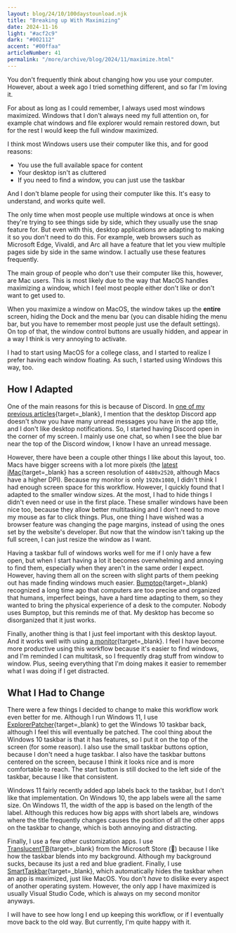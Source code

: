 ```yaml
---
layout: blog/24/10/100daystounload.njk
title: "Breaking up With Maximizing"
date: 2024-11-16
light: "#acf2c9"
dark: "#002112"
accent: "#00ffaa"
articleNumber: 41
permalink: "/more/archive/blog/2024/11/maximize.html"
---
```

You don't frequently think about changing how you use your computer. However, about a week ago I tried something different, and so far I'm loving it.

For about as long as I could remember, I always used most windows maximized. Windows that I don't always  need my full attention on, for example chat windows and file explorer would remain restored down, but for the rest I would keep the full window maximized.

I think most Windows users use their computer like this, and for good reasons:

- You use the full available space for content
- Your desktop isn't as cluttered
- If you need to find a window, you can just use the taskbar

And I don't blame people for using their computer like this. It's easy to understand, and works quite well.

The only time when most people use multiple windows at once is when they're trying to see things side by side, which they usually use the snap feature for. But even with this, desktop applications are adapting to making it so you don't need to do this. For example, web browsers such as Microsoft Edge, Vivaldi, and Arc all have a feature that let you view multiple pages side by side in the same window. I actually use these features frequently.

The main group of people who don't use their computer like this, however, are Mac users. This is most likely due to the way that MacOS handles maximizing a window, which I feel most people either don't like or don't want to get used to.

When you maximize a window on MacOS, the window takes up the **entire** screen, hiding the Dock and the menu bar (you can disable hiding the menu bar, but you have to remember most people just use the default settings). On top of that, the window control buttons are usually hidden, and appear in a way I think is very annoying to activate.

I had to start using MacOS for a college class, and I started to realize I prefer having each window floating. As such, I started using Windows this way, too.

## How I Adapted

One of the main reasons for this is because of Discord. In [one of my previous articles](discord.html){target=_blank}, I mention that the desktop Discord app doesn't show you have many unread messages you have in the app title, and I don't like desktop notifications. So, I started having Discord open in the corner of my screen. I mainly use one chat, so when I see the blue bar near the top of the Discord window, I know I have an unread message.

However, there have been a couple other things I like about this layout, too. Macs have bigger screens with a lot more pixels (the [latest iMac](https://www.apple.com/imac/specs/){target=_blank} has a screen resolution of `4480x2520`, although Macs have a higher DPI). Because my monitor is only `1920x1080`, I didn't think I had enough screen space for this workflow. However, I quickly found that I adapted to the smaller window sizes. At the most, I had to hide things I didn't even need or use in the first place. These smaller windows have been nice too, because they allow better multitasking and I don't need to move my mouse as far to click things. Plus, one thing I have wished was a browser feature was changing the page margins, instead of using the ones set by the website's developer. But now that the window isn't taking up the full screen, I can just resize the window as I want.

Having a taskbar full of windows works well for me if I only have a few open, but when I start having a lot it becomes overwhelming and annoying to find them, especially when they aren't in the same order I expect. However, having them all on the screen with slight parts of them peeking out has made finding windows much easier. [Bumptop](https://www.youtube.com/watch?v=M0ODskdEPnQ){target=_blank} recognized a long time ago that computers are too precise and organized that humans, imperfect beings, have a hard time adapting to them, so they wanted to bring the physical experience of a desk to the computer. Nobody uses Bumptop, but this reminds me of that. My desktop has become so disorganized that it just works.

Finally, another thing is that I just feel important with this desktop layout. And it works well with using [a monitor](monitor.html){target=_blank}. I feel I have become more productive using this workflow because it's easier to find windows, and I'm reminded I can multitask, so I frequently drag stuff from window to window. Plus, seeing everything that I'm doing makes it easier to remember what I was doing if I get distracted.

## What I Had to Change

There were a few things I decided to change to make this workflow work even better for me. Although I run Windows 11, I use [ExplorerPatcher](https://github.com/valinet/ExplorerPatcher){target=_blank} to get the Windows 10 taskbar back, although I feel this will eventually be patched. The cool thing about the Windows 10 taskbar is that it has features, so I put it on the top of the screen (for some reason). I also use the small taskbar buttons option, because I don't need a huge taskbar. I also have the taskbar buttons centered on the screen, because I think it looks nice and is more comfortable to reach. The start button is still docked to the left side of the taskbar, because I like that consistent.

Windows 11 fairly recently added app labels back to the taskbar, but I don't like that implementation. On Windows 10, the app labels were all the same size. On Windows 11, the width of the app is based on the length of the label. Although this reduces how big apps with short labels are, windows where the title frequently changes causes the position of all the other apps on the taskbar to change, which is both annoying and distracting.

Finally, I use a few other customization apps. I use [TranslucentTB](https://apps.microsoft.com/detail/9PF4KZ2VN4W9){target=_blank} from the Microsoft Store (🤢) because I like how the taskbar blends into my background. Although my background sucks, because its just a red and blue gradient. Finally, I use [SmartTaskbar](https://github.com/Oliviaophia/SmartTaskbar){target=_blank}, which automatically hides the taskbar when an app is maximized, just like MacOS. You don't *have* to dislike every aspect of another operating system. However, the only app I have maximized is usually Visual Studio Code, which is always on my second monitor anyways.

I will have to see how long I end up keeping this workflow, or if I eventually move back to the old way. But currently, I'm quite happy with it.